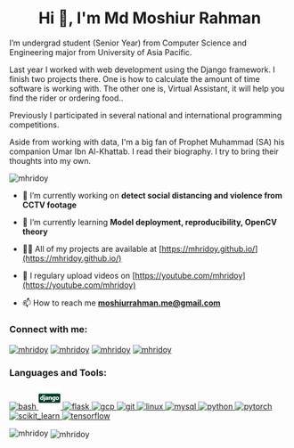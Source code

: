 <h1 align="center">Hi 👋, I'm Md Moshiur Rahman</h1>

  <p>I’m undergrad student (Senior Year) from Computer Science and Engineering major from University of Asia Pacific. </p>
  <p>Last year I worked with web development using the Django framework. I finish two projects there. One is how to calculate the amount of time software is working with. The other one is, Virtual Assistant, it will help you find the rider or ordering food.. <p>
  <p>Previously I participated in several national and international programming competitions. <p>
  <p>Aside from working with data, I'm a big fan of Prophet Muhammad (SA) his companion Umar Ibn Al-Khattab. I read their biography. I try to bring their thoughts into my own. <p>
  

<p align="left"> <img src="https://komarev.com/ghpvc/?username=mhridoy" alt="mhridoy" /> </p>

- 🔭 I’m currently working on **detect social distancing and violence from CCTV footage**

- 🌱 I’m currently learning **Model deployment, reproducibility, OpenCV theory**

- 👨‍💻 All of my projects are available at [https://mhridoy.github.io/](https://mhridoy.github.io/)

- 📝 I regulary upload  videos on [https://youtube.com/mhridoy](https://youtube.com/mhridoy)

- 📫 How to reach me **moshiurrahman.me@gmail.com**

<p align="left">
<h3 align="left">Connect with me:</h3>
<a href="https://twitter.com/_mhridoy" target="blank"><img align="center" src="https://cdn.jsdelivr.net/npm/simple-icons@3.0.1/icons/twitter.svg" alt="mhridoy" height="30" width="40" /></a>
<a href="https://linkedin.com/in/mhridoy" target="blank"><img align="center" src="https://cdn.jsdelivr.net/npm/simple-icons@3.0.1/icons/linkedin.svg" alt="mhridoy" height="30" width="40" /></a>
<a href="https://fb.com/mhridoy.edu" target="blank"><img align="center" src="https://cdn.jsdelivr.net/npm/simple-icons@3.0.1/icons/facebook.svg" alt="mhridoy" height="30" width="40" /></a>
<a href="https://instagram.com/mhridoy_edu" target="blank"><img align="center" src="https://cdn.jsdelivr.net/npm/simple-icons@3.0.1/icons/instagram.svg" alt="mhridoy" height="30" width="40" /></a>
</p>

<h3 align="left">Languages and Tools:</h3>
<p align="left"> <a href="https://www.gnu.org/software/bash/" target="_blank"> <img src="https://www.vectorlogo.zone/logos/gnu_bash/gnu_bash-icon.svg" alt="bash" width="40" height="40"/> </a> <a href="https://www.djangoproject.com/" target="_blank"> <img src="https://github.com/devicons/devicon/blob/master/icons/django/django-original.svg" alt="django" width="40" height="40"/> </a> <a href="" target="_blank"> <img src="https://www.vectorlogo.zone/logos/pocoo_flask/pocoo_flask-icon.svg" alt="flask" width="40" height="40"/> </a> <a href="https://cloud.google.com" target="_blank"> <img src="https://www.vectorlogo.zone/logos/google_cloud/google_cloud-icon.svg" alt="gcp" width="40" height="40"/> </a> <a href="https://git-scm.com/" target="_blank"> <img src="https://www.vectorlogo.zone/logos/git-scm/git-scm-icon.svg" alt="git" width="40" height="40"/> </a> <a href="https://www.linux.org/" target="_blank"> <img src="https://devicons.github.io/devicon/devicon.git/icons/linux/linux-original.svg" alt="linux" width="40" height="40"/> </a> <a href="https://www.mysql.com/" target="_blank"> <img src="https://devicons.github.io/devicon/devicon.git/icons/mysql/mysql-original-wordmark.svg" alt="mysql" width="40" height="40"/> </a> <a href="https://www.python.org" target="_blank"> <img src="https://devicons.github.io/devicon/devicon.git/icons/python/python-original.svg" alt="python" width="40" height="40"/> </a> <a href="https://pytorch.org/" target="_blank"> <img src="https://www.vectorlogo.zone/logos/pytorch/pytorch-icon.svg" alt="pytorch" width="40" height="40"/> </a> <a href="" target="_blank"> <img src="https://upload.wikimedia.org/wikipedia/commons/0/05/Scikit_learn_logo_small.svg" alt="scikit_learn" width="40" height="40"/> </a> <a href="https://www.tensorflow.org" target="_blank"> <img src="https://www.vectorlogo.zone/logos/tensorflow/tensorflow-icon.svg" alt="tensorflow" width="40" height="40"/> </a> </p>

<p><img align="left" src="https://github-readme-stats.vercel.app/api/top-langs/?username=mhridoy&layout=compact" alt="mhridoy" /></p>

<p>&nbsp;<img align="center" src="https://github-readme-stats.vercel.app/api?username=mhridoy&show_icons=true" alt="mhridoy" /></p>
